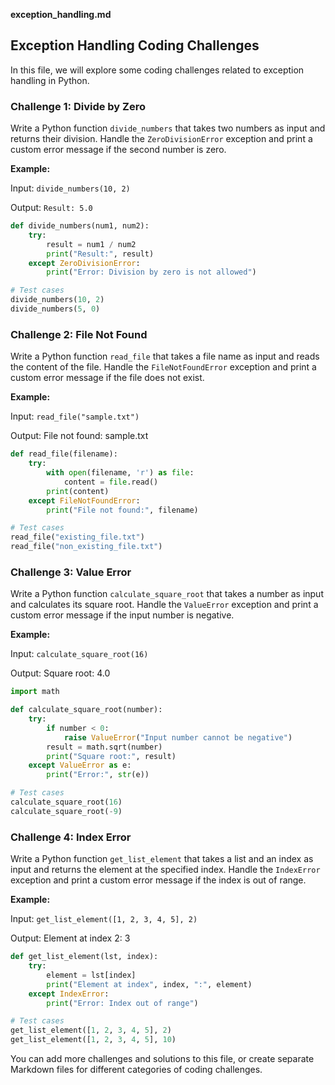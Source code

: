 **exception_handling.md**

## Exception Handling Coding Challenges

In this file, we will explore some coding challenges related to exception handling in Python.

### Challenge 1: Divide by Zero

Write a Python function `divide_numbers` that takes two numbers as input and returns their division. Handle the `ZeroDivisionError` exception and print a custom error message if the second number is zero.

**Example:**

Input: `divide_numbers(10, 2)`

Output: `Result: 5.0`

```python
def divide_numbers(num1, num2):
    try:
        result = num1 / num2
        print("Result:", result)
    except ZeroDivisionError:
        print("Error: Division by zero is not allowed")

# Test cases
divide_numbers(10, 2)
divide_numbers(5, 0)
```

### Challenge 2: File Not Found

Write a Python function `read_file` that takes a file name as input and reads the content of the file. Handle the `FileNotFoundError` exception and print a custom error message if the file does not exist.

**Example:**

Input: `read_file("sample.txt")`

Output: File not found: sample.txt

```python
def read_file(filename):
    try:
        with open(filename, 'r') as file:
            content = file.read()
        print(content)
    except FileNotFoundError:
        print("File not found:", filename)

# Test cases
read_file("existing_file.txt")
read_file("non_existing_file.txt")
```

### Challenge 3: Value Error

Write a Python function `calculate_square_root` that takes a number as input and calculates its square root. Handle the `ValueError` exception and print a custom error message if the input number is negative.

**Example:**

Input: `calculate_square_root(16)`

Output: Square root: 4.0

```python
import math

def calculate_square_root(number):
    try:
        if number < 0:
            raise ValueError("Input number cannot be negative")
        result = math.sqrt(number)
        print("Square root:", result)
    except ValueError as e:
        print("Error:", str(e))

# Test cases
calculate_square_root(16)
calculate_square_root(-9)
```

### Challenge 4: Index Error

Write a Python function `get_list_element` that takes a list and an index as input and returns the element at the specified index. Handle the `IndexError` exception and print a custom error message if the index is out of range.

**Example:**

Input: `get_list_element([1, 2, 3, 4, 5], 2)`

Output: Element at index 2: 3

```python
def get_list_element(lst, index):
    try:
        element = lst[index]
        print("Element at index", index, ":", element)
    except IndexError:
        print("Error: Index out of range")

# Test cases
get_list_element([1, 2, 3, 4, 5], 2)
get_list_element([1, 2, 3, 4, 5], 10)
```

You can add more challenges and solutions to this file, or create separate Markdown files for different categories of coding challenges.